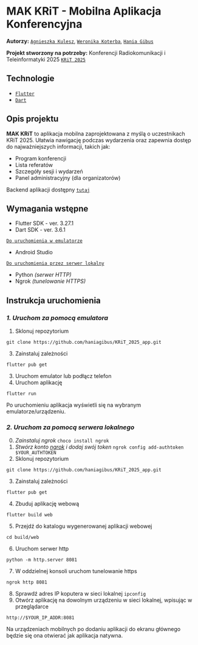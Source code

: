 # MAK KRiT - Mobilna Aplikacja Konferencyjna 
**Autorzy:** [`Agnieszka Kulesz`](https://github.com/agatherat), [`Weronika Koterba`](https://github.com/weronikakoterba), [`Hania Gibus`](https://github.com/haniagibus)

**Projekt stworzony na potrzeby:** Konferencji Radiokomunikacji i Teleinformatyki 2025 [`KRiT 2025`](https://krit.com.pl/#/)

## Technologie
- [`Flutter`](https://flutter.dev/) 
- [`Dart`](https://dart.dev/)

## Opis projektu
**MAK KRiT** to aplikacja mobilna zaprojektowana z myślą o uczestnikach KRiT 2025. Ułatwia nawigację podczas wydarzenia oraz zapewnia dostęp do najważniejszych informacji, takich jak:
- Program konferencji
- Lista referatów
- Szczegóły sesji i wydarzeń
- Panel administracyjny (dla organizatorów)

Backend aplikacji dostępny [`tutaj`](https://github.com/akulesz/KRiT_2025_api)

## Wymagania wstępne
- Flutter SDK - ver. 3.27.1
- Dart SDK - ver. 3.6.1

[`Do uruchomienia w emulatorze`](#1.-uruchom-za-pomocą-emulatora)
- Android Studio

[`Do uruchomienia przez serwer lokalny`](###2.-uruchom-za-pomocą-serwera-lokalnego)
- Python _(serwer HTTP)_
- Ngrok _(tunelowanie HTTPS)_

## Instrukcja uruchomienia
### _1. Uruchom za pomocą emulatora_
1. Sklonuj repozytorium
```console
git clone https://github.com/haniagibus/KRiT_2025_app.git
```
3. Zainstaluj zależności
```console
flutter pub get
```
3. Uruchom emulator lub podłącz telefon
4. Uruchom aplikację
```console
flutter run
```

Po uruchomieniu aplikacja wyświetli się na wybranym emulatorze/urządzeniu.

### _2. Uruchom za pomocą serwera lokalnego_
0. _Zainstaluj ngrok_ ```choco install ngrok```
1. _Stwórz konto [ngrok](https://ngrok.com/) i dodaj swój token_ ```ngrok config add-authtoken $YOUR_AUTHTOKEN```
2. Sklonuj repozytorium
```console
git clone https://github.com/haniagibus/KRiT_2025_app.git
```
3. Zainstaluj zależności
```console
flutter pub get
```
4. Zbuduj aplikację webową
```console
flutter build web
```
5. Przejdź do katalogu wygenerowanej aplikacji webowej
```console
cd build/web
```
6. Uruchom serwer http
```console
python -m http.server 8081
```
7. W oddzielnej konsoli uruchom tunelowanie https
```console
ngrok http 8081
```
8. Sprawdź adres IP koputera w sieci lokalnej ```ipconfig```
9. Otwórz aplikację na dowolnym urządzeniu w sieci lokalnej, wpisując w przeglądarce
```console
http://$YOUR_IP_ADDR:8081
```

Na urządzeniach mobilnych po dodaniu aplikacji do ekranu głównego będzie się ona otwierać jak aplikacja natywna.
